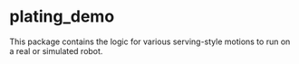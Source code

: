 # plating_demo

This package contains the logic for various serving-style motions to run on a real or simulated robot.

